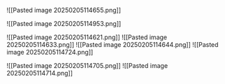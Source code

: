 


![[Pasted image 20250205114655.png]]


![[Pasted image 20250205114953.png]]





![[Pasted image 20250205114621.png]]
![[Pasted image 20250205114633.png]]
![[Pasted image 20250205114644.png]]
![[Pasted image 20250205114724.png]]

![[Pasted image 20250205114705.png]]
![[Pasted image 20250205114714.png]]
